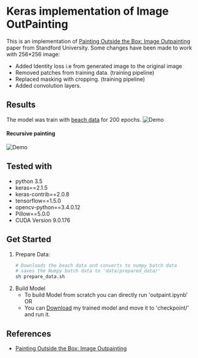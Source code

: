 # Keras implementation of Image OutPainting

This is an implementation of [Painting Outside the Box: Image Outpainting](https://cs230.stanford.edu/projects_spring_2018/posters/8265861.pdf) paper from Standford University. 
Some changes have been made to work with 256*256 image:
  - Added Identity loss i.e from generated image to the original image
  - Removed patches from training data. (training pipeline)
  - Replaced masking with cropping. (training pipeline)
  - Added convolution layers.

## Results
The model was train with [beach data](http://cvcl.mit.edu/scenedatabase/coast.zip)  for 200 epochs.
![Demo](https://i.imgur.com/lmhhIqv.png)

#### Recursive painting
![Demo](https://i.imgur.com/RCp4Wzc.png)

## Tested with
  - python 3.5
  - keras==2.1.5
  - keras-contrib==2.0.8
  - tensorflow==1.5.0
  - opencv-python==3.4.0.12
  - Pillow==5.0.0
  - CUDA Version 9.0.176

## Get Started
1. Prepare Data:
      ```sh
      # Downloads the beach data and converts to numpy batch data
      # saves the Numpy batch data to 'data/prepared_data/'
      sh prepare_data.sh
      ```
2. Build Model
    * To build Model from scratch you can directly run 'outpaint.ipynb'
  <br/>OR<br/>
    * You can [Download](https://drive.google.com/file/d/1548iAtsNf3wLSc1i5zYy-HX8_TW95wi_/view?usp=sharing) my trained model and move it to 'checkpoint/' and run it.

## References
* [Painting Outside the Box: Image Outpainting](https://cs230.stanford.edu/projects_spring_2018/posters/8265861.pdf)
